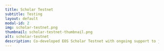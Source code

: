 ```yaml
---
title: Scholar Testnet
subtitle: Testing
layout: default
modal-id: 2
img: scholar-testnet.png
thumbnail: scholar-testnet-thumbnail.png
alt: scholar-testnet
description: Co-developed EOS Scholar Testnet with ongoing support to joining BP's.
---
```

